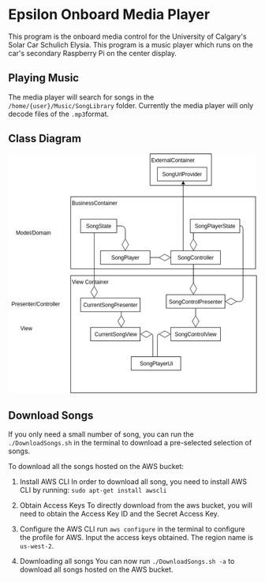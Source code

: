 # Epsilon Onboard Media Player

This program is the onboard media control for the University of Calgary's Solar Car Schulich Elysia. This program is a music player which runs on the car's secondary Raspberry Pi on the center display.

## Playing Music

The media player will search for songs in the `/home/{user}/Music/SongLibrary` folder. Currently the media player will only decode files of the `.mp3`format. 

## Class Diagram

![Class Diagram](pictures/ClassDiagram.png)

## Download Songs
If you only need a small number of song, you can run the `./DownloadSongs.sh` in the terminal to download a pre-selected selection of songs.

To download all the songs hosted on the AWS bucket:
1. Install AWS CLI
In order to download all song, you need to install AWS CLI by running:
`sudo apt-get install awscli`

2. Obtain Access Keys
To directly download from the aws bucket, you will need to obtain the Access Key ID and the Secret Access Key.

3. Configure the AWS CLI
run `aws configure` in the terminal to configure the profile for AWS. Input the access keys obtained. The region name is `us-west-2`.

4. Downloading all songs
You can now run `./DownloadSongs.sh -a` to download all songs hosted on the AWS bucket.
